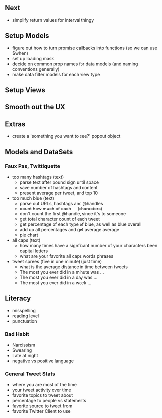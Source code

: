 ## Next

- simplify return values for interval thingy


## Setup Models



- figure out how to turn promise callbacks into functions (so we can use $when)
- set up loading mask
- decide on common prop names for data models (and naming conventions generally)
- make data filter models for each view type

## Setup Views


## Smooth out the UX


## Extras

- create a 'something you want to see?' popout object

## Models and DataSets

### Faux Pas, Twittiquette

- too many hashtags (text)
    - parse text after pound sign until space
    - save number of hashtags and content
    - present average per tweet, and top 10
- too much blue (text)
    - parse out URLs, hashtags and @handles
    - count how much of each -- (characters)
    - don't count the first @handle, since it's to someone
    - get total character count of each tweet
    - get percentage of each type of blue, as well as blue overall
    - add up all percentages and get average average
    - pie chart
- all caps (text)
    - how many times have a signficant number of your characters been capital letters
    - what are your favorite all caps words phrases
- tweet sprees (five in one minute) (just time)
    - what is the average distance in time between tweets
    - The most you ever did in a minute was ...
    - The most you ever did in a day was ...
    - The most you ever did in a week ...

## Literacy

- misspelling
- reading level
- punctuation

### Bad Habit

- Narcissism
- Swearing
- Late at night
- negative vs positive language

### General Tweet Stats

- where you are most of the time
- your tweet activity over time
- favorite topics to tweet about
- percentage to people vs statements
- favorite source to tweet from
- favorite Twitter Client to use